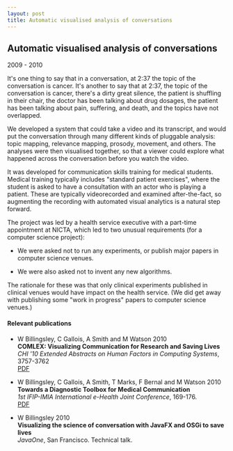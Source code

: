 ```yaml
---
layout: post
title: Automatic visualised analysis of conversations
---
```


## Automatic visualised analysis of conversations

2009 - 2010

It's one thing to say that in a conversation, at 2:37 the topic of the conversation is cancer. It's another to say that at 2:37, the topic of the conversation is cancer, there's a dirty great silence, the patient is shuffling in their chair, the doctor has been talking about drug dosages, the patient has been talking about pain, suffering, and death, and the topics have not overlapped.

We developed a system that could take a video and its transcript, and would put the conversation through many different kinds of pluggable analysis: topic mapping, relevance mapping, prosody, movement, and others. The analyses were then visualised together, so that a viewer could explore what happened across the conversation before you watch the video.

It was developed for communication skills training for medical students. Medical training typically includes "standard patient exercises", where the student is asked to have a consultation with an actor who is playing a patient. These are typically videorecorded and examined after-the-fact, so augmenting the recording with automated visual analytics is a natural step forward.

The project was led by a health service executive with a part-time appointment at NICTA, which led to two unusual requirements (for a computer science project):
 
* We were asked not to run any experiments, or publish major papers in computer science venues. 

* We were also asked not to invent any new algorithms. 

The rationale for these was that only clinical experiments published in clinical venues would have impact on the health service. (We did get away with publishing some "work in progress" papers to computer science venues.)

#### Relevant publications

* W Billingsley, C Gallois, A Smith and M Watson 2010 <br />
  **COMLEX: Visualizing Communication for Research and Saving Lives** <br />
  *CHI '10 Extended Abstracts on Human Factors in Computing Systems*, 3757-3762<br />
  <span class="publink"><i class="fa fa-file-text"></i> <a href="http://www.academia.edu/attachments/32179288/download_file">PDF</a></span> 

* W Billingsley, C Gallois, A Smith, T Marks, F Bernal and M Watson 2010 <br />
  **Towards a Diagnostic Toolbox for Medical Communication** <br />
  *1st IFIP-IMIA International e-Health Joint Conference*, 169-176.<br />
  <span class="publink"><i class="fa fa-file-text"></i> <a href="http://www.academia.edu/attachments/32179296/download_file">PDF</a></span> 

* W Billingsley 2010 <br />
  **Visualizing the science of conversation with JavaFX and OSGi to save lives** <br />
  *JavaOne*, San Francisco. Technical talk.
